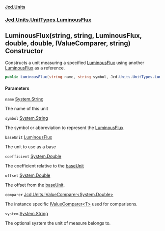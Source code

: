 #### [Jcd.Units](index 'index')
### [Jcd.Units.UnitTypes](Jcd.Units.UnitTypes 'Jcd.Units.UnitTypes').[LuminousFlux](LuminousFlux 'Jcd.Units.UnitTypes.LuminousFlux')

## LuminousFlux(string, string, LuminousFlux, double, double, IValueComparer<double>, string) Constructor

Constructs a unit measuring a specified [LuminousFlux](LuminousFlux 'Jcd.Units.UnitTypes.LuminousFlux') using another [LuminousFlux](LuminousFlux 'Jcd.Units.UnitTypes.LuminousFlux') as a
reference.

```csharp
public LuminousFlux(string name, string symbol, Jcd.Units.UnitTypes.LuminousFlux? baseUnit=null, double coefficient=1.0, double offset=0.0, Jcd.Units.IValueComparer<double>? comparer=null, string system="");
```
#### Parameters

<a name='Jcd.Units.UnitTypes.LuminousFlux.LuminousFlux(string,string,Jcd.Units.UnitTypes.LuminousFlux,double,double,Jcd.Units.IValueComparer_double_,string).name'></a>

`name` [System.String](https://docs.microsoft.com/en-us/dotnet/api/System.String 'System.String')

The name of this unit

<a name='Jcd.Units.UnitTypes.LuminousFlux.LuminousFlux(string,string,Jcd.Units.UnitTypes.LuminousFlux,double,double,Jcd.Units.IValueComparer_double_,string).symbol'></a>

`symbol` [System.String](https://docs.microsoft.com/en-us/dotnet/api/System.String 'System.String')

The symbol or abbreviation to represent the [LuminousFlux](LuminousFlux 'Jcd.Units.UnitTypes.LuminousFlux')

<a name='Jcd.Units.UnitTypes.LuminousFlux.LuminousFlux(string,string,Jcd.Units.UnitTypes.LuminousFlux,double,double,Jcd.Units.IValueComparer_double_,string).baseUnit'></a>

`baseUnit` [LuminousFlux](LuminousFlux 'Jcd.Units.UnitTypes.LuminousFlux')

The unit to use as a base

<a name='Jcd.Units.UnitTypes.LuminousFlux.LuminousFlux(string,string,Jcd.Units.UnitTypes.LuminousFlux,double,double,Jcd.Units.IValueComparer_double_,string).coefficient'></a>

`coefficient` [System.Double](https://docs.microsoft.com/en-us/dotnet/api/System.Double 'System.Double')

The coefficient relative to the [baseUnit](LuminousFlux..ctor.K2unVw8Z3VMRwAIo6Qmrfw#Jcd.Units.UnitTypes.LuminousFlux.LuminousFlux(string,string,Jcd.Units.UnitTypes.LuminousFlux,double,double,Jcd.Units.IValueComparer_double_,string).baseUnit 'Jcd.Units.UnitTypes.LuminousFlux.LuminousFlux(string, string, Jcd.Units.UnitTypes.LuminousFlux, double, double, Jcd.Units.IValueComparer<double>, string).baseUnit')

<a name='Jcd.Units.UnitTypes.LuminousFlux.LuminousFlux(string,string,Jcd.Units.UnitTypes.LuminousFlux,double,double,Jcd.Units.IValueComparer_double_,string).offset'></a>

`offset` [System.Double](https://docs.microsoft.com/en-us/dotnet/api/System.Double 'System.Double')

The offset from the [baseUnit](LuminousFlux..ctor.K2unVw8Z3VMRwAIo6Qmrfw#Jcd.Units.UnitTypes.LuminousFlux.LuminousFlux(string,string,Jcd.Units.UnitTypes.LuminousFlux,double,double,Jcd.Units.IValueComparer_double_,string).baseUnit 'Jcd.Units.UnitTypes.LuminousFlux.LuminousFlux(string, string, Jcd.Units.UnitTypes.LuminousFlux, double, double, Jcd.Units.IValueComparer<double>, string).baseUnit').

<a name='Jcd.Units.UnitTypes.LuminousFlux.LuminousFlux(string,string,Jcd.Units.UnitTypes.LuminousFlux,double,double,Jcd.Units.IValueComparer_double_,string).comparer'></a>

`comparer` [Jcd.Units.IValueComparer&lt;](IValueComparer_T_ 'Jcd.Units.IValueComparer<T>')[System.Double](https://docs.microsoft.com/en-us/dotnet/api/System.Double 'System.Double')[&gt;](IValueComparer_T_ 'Jcd.Units.IValueComparer<T>')

The instance specific [IValueComparer&lt;T&gt;](IValueComparer_T_ 'Jcd.Units.IValueComparer<T>') used for comparisons.

<a name='Jcd.Units.UnitTypes.LuminousFlux.LuminousFlux(string,string,Jcd.Units.UnitTypes.LuminousFlux,double,double,Jcd.Units.IValueComparer_double_,string).system'></a>

`system` [System.String](https://docs.microsoft.com/en-us/dotnet/api/System.String 'System.String')

The optional system the unit of measure belongs to.